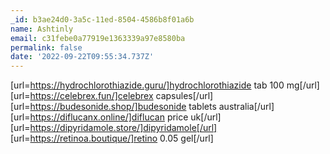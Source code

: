 ```yaml
---
_id: b3ae24d0-3a5c-11ed-8504-4586b8f01a6b
name: Ashtinly
email: c31febe0a77919e1363339a97e8580ba
permalink: false
date: '2022-09-22T09:55:34.737Z'
---
```

[url=https://hydrochlorothiazide.guru/]hydrochlorothiazide tab 100 mg[/url] [url=https://celebrex.fun/]celebrex capsules[/url] [url=https://budesonide.shop/]budesonide tablets australia[/url] [url=https://diflucanx.online/]diflucan price uk[/url] [url=https://dipyridamole.store/]dipyridamole[/url] [url=https://retinoa.boutique/]retino 0.05 gel[/url]
